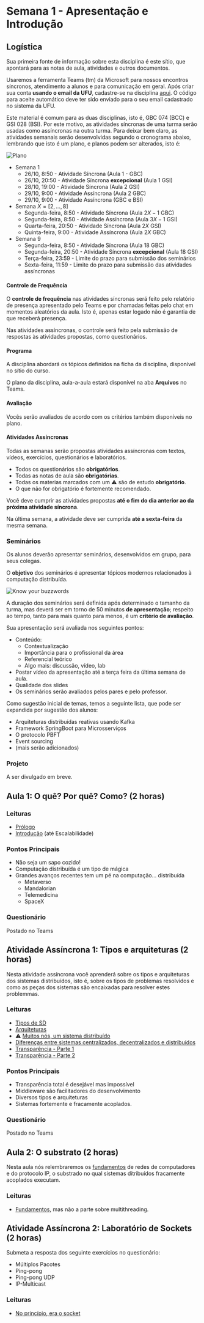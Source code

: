 # Semana 1 - Apresentação e Introdução

## Logística
Sua primeira fonte de informação sobre esta disciplina é este sítio, que apontará para as notas de aula, atividades e outros documentos.

Usaremos a ferramenta Teams (tm) da Microsoft para nossos encontros síncronos, atendimento a alunos e para comunicação em geral.
Após criar sua conta **usando o email da UFU**, cadastre-se na disciplina [aqui](https://teams.microsoft.com/l/team/19%3aaa949b16dda54fc8b612566bb652f888%40thread.tacv2/conversations?groupId=a430897a-9525-41ab-a06d-72e1137b3cde&tenantId=cd5e6d23-cb99-4189-88ab-1a9021a0c451). O código para aceite automático deve ter sido enviado para o seu email cadastrado no sistema da UFU.

Este material é comum para as duas disciplinas, isto é, GBC 074 (BCC) e GSI 028 (BSI).
Por este motivo, as atividades síncronas de uma turma serão usadas como assíncronas na outra turma.
Para deixar bem claro, as atividades semanais serão desenvolvidas segundo o cronograma abaixo, lembrando que isto é um plano, e planos podem ser alterados, isto é:

![Plano](images/plano.jpg)

* Semana 1  
    * 26/10, 8:50 - Atividade Síncrona (Aula 1 - GBC)
    * 26/10, 20:50 - Atividade Síncrona **excepcional** (Aula 1 GSI)
    * 28/10, 19:00 - Atividade Síncrona (Aula 2 GSI)
    * 29/10, 9:00 - Atividade Assíncrona (Aula 2 GBC)
    * 29/10, 9:00 - Atividade Assíncrona (GBC e BSI)
* Semana $X = [2,...,8]$
    * Segunda-feira, 8:50 - Atividade Síncrona (Aula $2X-1$ GBC)
    * Segunda-feira, 8:50 - Atividade Assíncrona (Aula $3X-1$ GSI)
    * Quarta-feira, 20:50 - Atividade Síncrona (Aula $2X$ GSI)
    * Quinta-feira, 9:00 - Atividade Assíncrona (Aula $2X$ GBC)
* Semana 9
    * Segunda-feira, 8:50 - Atividade Síncrona (Aula 18 GBC)
    * Segunda-feira, 20:50 - Atividade Síncrona **excepcional** (Aula 18 GSI)
    * Terça-feira, 23:59 - Limite do prazo para submissão dos seminários
    * Sexta-feira, 11:59 - Limite do prazo para submissão das atividades assíncronas



#### Controle de Frequência

O **controle de frequência**  nas atividades síncronas será feito pelo relatório de presença apresentado pelo Teams e por chamadas feitas pelo chat em momentos aleatórios da aula. Isto é, apenas estar logado não é garantia de que receberá presença.

Nas atividades assíncronas, o controle será feito pela submissão de respostas às atividades propostas, como questionários.

#### Programa

A disciplina abordará os tópicos definidos na ficha da disciplina, disponível no sítio do curso.

O plano da disciplina, aula-a-aula estará disponível na aba **Arquivos** no Teams.

#### Avaliação

Vocês serão avaliados de acordo com os critérios também disponíveis no plano.


#### Atividades Assíncronas

Todas as semanas serão propostas atividades assíncronas com textos, vídeos, exercícios, questionários e laboratórios.

* Todos os questionários são **obrigatórios**.  
* Todas as notas de aula são **obrigatórias**.
* Todas os materias marcados com um :warning: são de estudo **obrigatório**.
* O que não for obrigatório é fortemente recomendado.

Você deve cumprir as atividades propostas **até o fim do dia anterior ao da próxima atividade síncrona**. 

Na última semana, a atividade deve ser cumprida **até a sexta-feira** da mesma semana.

### Seminários

Os alunos deverão apresentar seminários, desenvolvidos em grupo, para seus colegas.

O **objetivo** dos seminários é apresentar tópicos modernos relacionados à computação distribuída.

![Know your buzzwords](images/dilbert.jpeg)

A duração dos seminários será definida após determinado o tamanho da turma, mas deverá ser em torno de 50 minutos **de apresentação**; respeito ao tempo, tanto para mais quanto para menos, é um **critério de avaliação**.

Sua apresentação será avaliada nos seguintes pontos:

* Conteúdo: 
    * Contextualização
    * Importância para o profissional da área
    * Referencial teórico
    * Algo mais: discussão, vídeo, lab
* Postar vídeo da apresentação até a terça feira da última semana de aula. 
* Qualidade dos slides
* Os seminários serão avaliados pelos pares e pelo professor.

Como sugestão inicial de temas, temos a seguinte lista, que pode ser expandida por sugestão dos alunos:

* Arquiteturas distribuídas reativas usando Kafka
* Framework SpringBoot para Microsserviços
* O protocolo PBFT
*  Event sourcing
* (mais serão adicionados)

### Projeto
A ser divulgado em breve.


## Aula 1: O quê? Por quê? Como? (2 horas)

### Leituras
* [Prólogo](https://lasarojc.github.io/ds_notes/)
* [Introdução](https://lasarojc.github.io/ds_notes/intro/) (até Escalabilidade)

### Pontos Principais
* Não seja um sapo cozido!
* Computação distribuída é um tipo de mágica
* Grandes avanços recentes tem um pé na computação... distribuída
    * Metaverso
    * Mandalorian
    * Telemedicina
    * SpaceX

### Questionário
Postado no Teams


## Atividade Assíncrona 1: Tipos e arquiteturas (2 horas)
Nesta atividade assíncrona você aprenderá sobre os tipos e arquiteturas dos sistemas distribuídos, isto é, sobre os tipos de problemas resolvidos e como as peças dos sistemas são encaixadas para resolver estes problemmas.


### Leituras
* [Tipos de SD](https://lasarojc.github.io/ds_notes/intro/#tipos)
* [Arquiteturas](https://lasarojc.github.io/ds_notes/intro/#arquiteturas)
* :warning: [Muitos nós, um sistema distribuído](https://dev.to/vaidehijoshi/many-nodes-one-distributed-system-kl9)
* [Diferenças entre sistemas centralizados, decentralizados e distribuídos](https://www.8bitmen.com/difference-between-centralized-decentralized-distributed-systems-explained/)
* [Transparência - Parte 1](https://dev.to/vaidehijoshi/transparency-illusions-of-a-single-system-part-1-17ao)
* [Transparência - Parte 2](https://dev.to/vaidehijoshi/transparency-illusions-of-a-single-system-part-2-lbb)

### Pontos Principais
* Transparência total é desejável mas impossível
* Middleware são facilitadores do desenvolvimento
* Diversos tipos e arquiteturas
* Sistemas fortemente e fracamente acoplados.

### Questionário
Postado no Teams


## Aula 2: O substrato (2 horas)
Nesta aula nós relembraremos os [fundamentos](https://lasarojc.github.io/ds_notes/basics/) de redes de computadores e do protocolo IP, o substrado no qual sistemas ditribuídos fracamente acoplados executam. 


### Leituras

* [Fundamentos](https://lasarojc.github.io/ds_notes/basics/), mas não a parte sobre multithreading.


## Atividade Assíncrona 2: Laboratório de Sockets (2 horas)

Submeta a resposta dos seguinte exercícios no questionário:

* Múltiplos Pacotes
* Ping-pong
* Ping-pong UDP
* IP-Multicast

### Leituras

* [No princípio, era o socket](http://localhost:8000/basics/#no-principio-era-o-socket)
